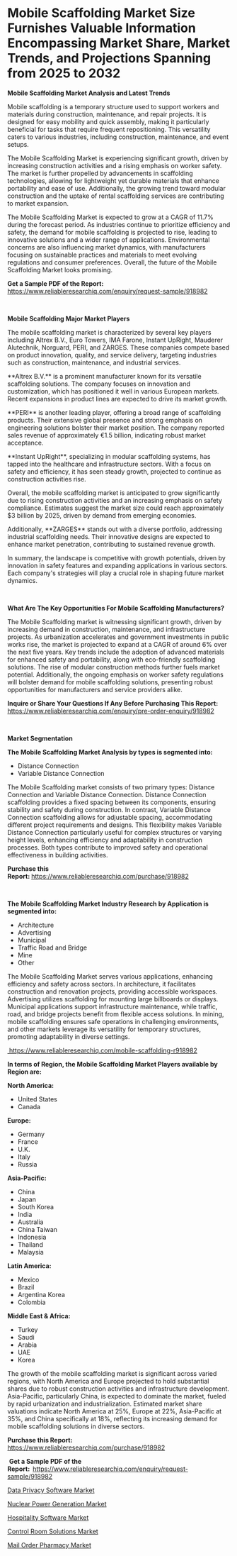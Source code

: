 <p><h1>Mobile Scaffolding Market Size Furnishes Valuable Information Encompassing Market Share, Market Trends, and Projections Spanning from 2025 to 2032</h1></p><p><strong>Mobile Scaffolding Market Analysis and Latest Trends</strong></p>
<p><p>Mobile scaffolding is a temporary structure used to support workers and materials during construction, maintenance, and repair projects. It is designed for easy mobility and quick assembly, making it particularly beneficial for tasks that require frequent repositioning. This versatility caters to various industries, including construction, maintenance, and event setups.</p><p>The Mobile Scaffolding Market is experiencing significant growth, driven by increasing construction activities and a rising emphasis on worker safety. The market is further propelled by advancements in scaffolding technologies, allowing for lightweight yet durable materials that enhance portability and ease of use. Additionally, the growing trend toward modular construction and the uptake of rental scaffolding services are contributing to market expansion.</p><p>The Mobile Scaffolding Market is expected to grow at a CAGR of 11.7% during the forecast period. As industries continue to prioritize efficiency and safety, the demand for mobile scaffolding is projected to rise, leading to innovative solutions and a wider range of applications. Environmental concerns are also influencing market dynamics, with manufacturers focusing on sustainable practices and materials to meet evolving regulations and consumer preferences. Overall, the future of the Mobile Scaffolding Market looks promising.</p></p>
<p><strong>Get a Sample PDF of the Report:&nbsp;</strong> <a href="https://www.reliableresearchiq.com/enquiry/request-sample/918982?utm_campaign=1896&utm_medium=2&utm_source=Github&utm_content=ia&utm_term=06032025&utm_id=mobile-scaffolding">https://www.reliableresearchiq.com/enquiry/request-sample/918982</a></p>
<p>&nbsp;</p>
<p><strong>Mobile Scaffolding Major Market Players</strong></p>
<p><p>The mobile scaffolding market is characterized by several key players including Altrex B.V., Euro Towers, IMA Farone, Instant UpRight, Mauderer Alutechnik, Norguard, PERI, and ZARGES. These companies compete based on product innovation, quality, and service delivery, targeting industries such as construction, maintenance, and industrial services.</p><p>**Altrex B.V.** is a prominent manufacturer known for its versatile scaffolding solutions. The company focuses on innovation and customization, which has positioned it well in various European markets. Recent expansions in product lines are expected to drive its market growth.</p><p>**PERI** is another leading player, offering a broad range of scaffolding products. Their extensive global presence and strong emphasis on engineering solutions bolster their market position. The company reported sales revenue of approximately €1.5 billion, indicating robust market acceptance.</p><p>**Instant UpRight**, specializing in modular scaffolding systems, has tapped into the healthcare and infrastructure sectors. With a focus on safety and efficiency, it has seen steady growth, projected to continue as construction activities rise.</p><p>Overall, the mobile scaffolding market is anticipated to grow significantly due to rising construction activities and an increasing emphasis on safety compliance. Estimates suggest the market size could reach approximately $3 billion by 2025, driven by demand from emerging economies.</p><p>Additionally, **ZARGES** stands out with a diverse portfolio, addressing industrial scaffolding needs. Their innovative designs are expected to enhance market penetration, contributing to sustained revenue growth.</p><p>In summary, the landscape is competitive with growth potentials, driven by innovation in safety features and expanding applications in various sectors. Each company's strategies will play a crucial role in shaping future market dynamics.</p></p>
<p>&nbsp;</p>
<p><strong>What Are The Key Opportunities For Mobile Scaffolding Manufacturers?</strong></p>
<p><p>The Mobile Scaffolding market is witnessing significant growth, driven by increasing demand in construction, maintenance, and infrastructure projects. As urbanization accelerates and government investments in public works rise, the market is projected to expand at a CAGR of around 6% over the next five years. Key trends include the adoption of advanced materials for enhanced safety and portability, along with eco-friendly scaffolding solutions. The rise of modular construction methods further fuels market potential. Additionally, the ongoing emphasis on worker safety regulations will bolster demand for mobile scaffolding solutions, presenting robust opportunities for manufacturers and service providers alike.</p></p>
<p><strong>Inquire or Share Your Questions If Any Before Purchasing This Report:</strong> <a href="https://www.reliableresearchiq.com/enquiry/pre-order-enquiry/918982?utm_campaign=1896&utm_medium=2&utm_source=Github&utm_content=ia&utm_term=06032025&utm_id=mobile-scaffolding">https://www.reliableresearchiq.com/enquiry/pre-order-enquiry/918982</a></p>
<p>&nbsp;</p>
<p><strong>Market Segmentation</strong></p>
<p><strong>The Mobile Scaffolding Market Analysis by types is segmented into:</strong></p>
<p><ul><li>Distance Connection</li><li>Variable Distance Connection</li></ul></p>
<p><p>The Mobile Scaffolding market consists of two primary types: Distance Connection and Variable Distance Connection. Distance Connection scaffolding provides a fixed spacing between its components, ensuring stability and safety during construction. In contrast, Variable Distance Connection scaffolding allows for adjustable spacing, accommodating different project requirements and designs. This flexibility makes Variable Distance Connection particularly useful for complex structures or varying height levels, enhancing efficiency and adaptability in construction processes. Both types contribute to improved safety and operational effectiveness in building activities.</p></p>
<p><strong>Purchase this Report:&nbsp;</strong><a href="https://www.reliableresearchiq.com/purchase/918982?utm_campaign=1896&utm_medium=2&utm_source=Github&utm_content=ia&utm_term=06032025&utm_id=mobile-scaffolding">https://www.reliableresearchiq.com/purchase/918982</a></p>
<p>&nbsp;</p>
<p><strong>The Mobile Scaffolding Market Industry Research by Application is segmented into:</strong></p>
<p><ul><li>Architecture</li><li>Advertising</li><li>Municipal</li><li>Traffic Road and Bridge</li><li>Mine</li><li>Other</li></ul></p>
<p><p>The Mobile Scaffolding Market serves various applications, enhancing efficiency and safety across sectors. In architecture, it facilitates construction and renovation projects, providing accessible workspaces. Advertising utilizes scaffolding for mounting large billboards or displays. Municipal applications support infrastructure maintenance, while traffic, road, and bridge projects benefit from flexible access solutions. In mining, mobile scaffolding ensures safe operations in challenging environments, and other markets leverage its versatility for temporary structures, promoting adaptability in diverse settings.</p></p>
<p><a href="https://www.reliableresearchiq.com/mobile-scaffolding-r918982?utm_campaign=1896&utm_medium=2&utm_source=Github&utm_content=ia&utm_term=06032025&utm_id=mobile-scaffolding">&nbsp;https://www.reliableresearchiq.com/mobile-scaffolding-r918982</a></p>
<p><strong>In terms of Region, the Mobile Scaffolding Market Players available by Region are:</strong></p>
<p>
    <p> <strong> North America: </strong>
        <ul>
            <li>United States</li>
            <li>Canada</li>
        </ul>
        </p> 
    <p> <strong> Europe: </strong>
        <ul>
            <li>Germany</li>
            <li>France</li>
            <li>U.K.</li>
            <li>Italy</li>
            <li>Russia</li>
        </ul>
        </p> 
    <p> <strong> Asia-Pacific: </strong>
        <ul>
            <li>China</li>
            <li>Japan</li>
            <li>South Korea</li>
            <li>India</li>
            <li>Australia</li>
            <li>China Taiwan</li>
            <li>Indonesia</li>
            <li>Thailand</li>
            <li>Malaysia</li>
        </ul>
        </p> 
    <p> <strong> Latin America: </strong>
        <ul>
            <li>Mexico</li>
            <li>Brazil</li>
            <li>Argentina Korea</li>
            <li>Colombia</li>
        </ul>
        </p> 
    <p> <strong> Middle East & Africa: </strong>
        <ul>
            <li>Turkey</li>
            <li>Saudi</li>
            <li>Arabia</li>
            <li>UAE</li>
            <li>Korea</li>
        </ul>
    </p>
    </p>
<p><p>The growth of the mobile scaffolding market is significant across varied regions, with North America and Europe projected to hold substantial shares due to robust construction activities and infrastructure development. Asia-Pacific, particularly China, is expected to dominate the market, fueled by rapid urbanization and industrialization. Estimated market share valuations indicate North America at 25%, Europe at 22%, Asia-Pacific at 35%, and China specifically at 18%, reflecting its increasing demand for mobile scaffolding solutions in diverse sectors.</p></p>
<p><strong>Purchase this Report: </strong><a href="https://www.reliableresearchiq.com/purchase/918982?utm_campaign=1896&utm_medium=2&utm_source=Github&utm_content=ia&utm_term=06032025&utm_id=mobile-scaffolding">https://www.reliableresearchiq.com/purchase/918982</a></p>
<p>&nbsp;<strong>Get a Sample PDF of the Report:&nbsp;&nbsp;</strong><a href="https://www.reliableresearchiq.com/enquiry/request-sample/918982?utm_campaign=1896&utm_medium=2&utm_source=Github&utm_content=ia&utm_term=06032025&utm_id=mobile-scaffolding">https://www.reliableresearchiq.com/enquiry/request-sample/918982</a></p>
<p><strong></strong></p>
<p><p><a href="https://github.com/safurdorthu8/Market-Research-Report-List-1/blob/main/data-privacy-software-market.md?utm_campaign=1896&utm_medium=2&utm_source=Github&utm_content=ia&utm_term=06032025&utm_id=mobile-scaffolding">Data Privacy Software Market</a></p><p><a href="https://github.com/bettysbozer/Market-Research-Report-List-1/blob/main/nuclear-power-generation-market.md?utm_campaign=1896&utm_medium=2&utm_source=Github&utm_content=ia&utm_term=06032025&utm_id=mobile-scaffolding">Nuclear Power Generation Market</a></p><p><a href="https://github.com/roceljiabur/Market-Research-Report-List-1/blob/main/hospitality-software-market.md?utm_campaign=1896&utm_medium=2&utm_source=Github&utm_content=ia&utm_term=06032025&utm_id=mobile-scaffolding">Hospitality Software Market</a></p><p><a href="https://github.com/achilekirwan/Market-Research-Report-List-1/blob/main/control-room-solutions-market.md?utm_campaign=1896&utm_medium=2&utm_source=Github&utm_content=ia&utm_term=06032025&utm_id=mobile-scaffolding">Control Room Solutions Market</a></p><p><a href="https://github.com/yosenadhler/Market-Research-Report-List-1/blob/main/mail-order-pharmacy-market.md?utm_campaign=1896&utm_medium=2&utm_source=Github&utm_content=ia&utm_term=06032025&utm_id=mobile-scaffolding">Mail Order Pharmacy Market</a></p></p>